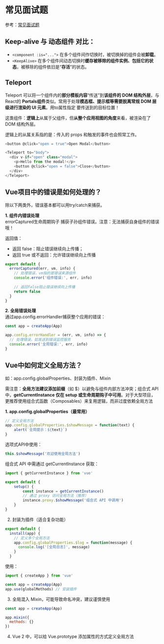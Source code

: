 # 常见面试题

参考：[常见面试题](https://www.doubao.com/thread/w51c0bfc97a4f1447)

## Keep-alive 与 动态组件 对比：
* `<component :is="...">` 在多个组件间作切换时，被切换掉的组件会被**卸载**。 
* `<KeepAlive>` 在多个组件间动态切换时**缓存被移除的组件实例、包括它的状态**，被移除的组件依旧是“**存活**”的状态。

## Teleport
Teleport 可以将一个组件内的**部分模板内容**“传送”到**该组件的 DOM 结构外层**，与React的 **Portals组件**类似。常用于处理**模态框、提示框等需要脱离常规 DOM 层级进行渲染的 UI 元素**。用to属性指定 要传送到的目标位置！

这类组件：**逻辑上**从属于父组件，但**从整个应用视图的角度**来看，被渲染在了 DOM 结构外层。

逻辑上的从属关系指的是：传入的 props 和触发的事件也会照常工作。


```js
<button @click="open = true">Open Modal</button>

<Teleport to="body">
  <div v-if="open" class="modal">
    <p>Hello from the modal!</p>
    <button @click="open = false">Close</button>
  </div>
</Teleport>
```

## Vue项目中的错误是如何处理的？
除以下两类外，错误基本都可以用try/catch来捕获。

**1. 组件内错误处理**  
errorCaptured生命周期钩子 捕获子孙组件错误。注意：无法捕获自身组件的错误哦！

返回值：
* 返回 false：阻止错误继续向上传播；
* 返回 true 或不返回：允许错误继续向上传播

```js
export default {
  errorCaptured(err, vm, info) {
    // 处理错误，vm指的是错误来源组件
    console.error('组件错误:', err, info)
    
    // 返回false阻止错误继续向上传播
    return false
  }
}
```

**2. 全局错误处理**  
通过app.config.errorHandler捕获整个应用的错误：
```js
const app = createApp(App)

app.config.errorHandler = (err, vm, info) => {
  // 处理错误，如发送到错误监控服务
  console.error('全局错误:', err, info)
}
```

## Vue中如何定义全局方法？
如：app.config.globalProperties、封装为插件、Mixin

需注意：**全局方法建议添加前缀**（如 $）以避免与组件内部方法冲突；组合式 API 中，**getCurrentInstance 仅在 setup 或生命周期钩子中可用**。对于大型项目，更推荐使用组合式函数（Composables）来复用逻辑，而非过度依赖全局方法

**1. app.config.globalProperties（最常用）**

```js
// 定义全局方法
app.config.globalProperties.$showMessage = function(text) {
    alert(`全局提示：${text}`)
}
```

选项式API中使用：
```js
this.$showMessage('欢迎使用全局方法')
```

组合式 API 中需通过 getCurrentInstance 获取：

```js
import { getCurrentInstance } from 'vue'

export default {
    setup() {
        const instance = getCurrentInstance()
        // 通过 proxy 访问全局方法（推荐）
        instance.proxy.$showMessage('组合式 API 中调用')
    }
}
```

2. 封装为插件（适合复杂功能）
```js
export default {
  install(app) {
    // 定义多个全局方法
    app.config.globalProperties.$log = function(message) {
      console.log('[全局日志]', message)
    }
  }
```

使用：
```js
import { createApp } from 'vue'

const app = createApp(App)
app.use(globalMethods) // 安装插件
```

3. 全局混入 Mixin，可能导致命名冲突，建议谨慎使用
```js
const app = createApp(App)

app.mixin({
  methods: {}
})
```
4. Vue 2 中，可以给 Vue.prototype 添加属性的方式定义全局方法


